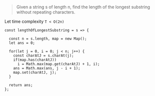 > Given a string s of length n, find the length of the longest substring without repeating characters.

Let time complexity `T < O(2n)`

```
const lengthOfLongestSubstring = s => {

  const n = s.length, map = new Map();
  let ans = 0;

  for(let j = 0, i = 0; j < n; j++) {
    const charAtJ = s.charAt(j);
    if(map.has(charAtJ))
      i = Math.max(map.get(charAtJ) + 1, i);
    ans = Math.max(ans, j - i + 1);
    map.set(charAtJ, j);
  }

  return ans;
};
```